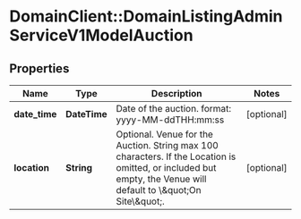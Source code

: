 # DomainClient::DomainListingAdminServiceV1ModelAuction

## Properties
Name | Type | Description | Notes
------------ | ------------- | ------------- | -------------
**date_time** | **DateTime** | Date of the auction. format: yyyy-MM-ddTHH:mm:ss | [optional] 
**location** | **String** | Optional. Venue for the Auction. String max 100 characters. If the Location is omitted, or included but empty, the Venue will default to \\\&quot;On Site\\\&quot;. | [optional] 


